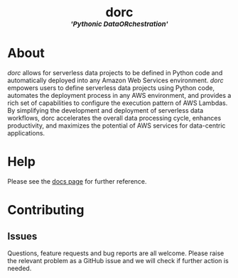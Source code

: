 <h1 align="center">dorc <br /><span style="font-size: 15px; font-style: italic;">'Pythonic DataORchestration'</span></h1>

# About

*dorc* allows for serverless data projects to be defined in Python code and automatically deployed into any Amazon Web Services environment. *dorc* empowers users to define serverless data projects using Python code, automates the deployment process in any AWS environment, and provides a rich set of capabilities to configure the execution pattern of AWS Lambdas. By simplifying the development and deployment of serverless data workflows, dorc accelerates the overall data processing cycle, enhances productivity, and maximizes the potential of AWS services for data-centric applications.

# Help

Please see the [docs page](https://dorc.readthedocs.io/en/latest/) for further reference.


# Contributing

## Issues

Questions, feature requests and bug reports are all welcome. Please raise the relevant problem as a GitHub issue and we will check if further action is needed.
